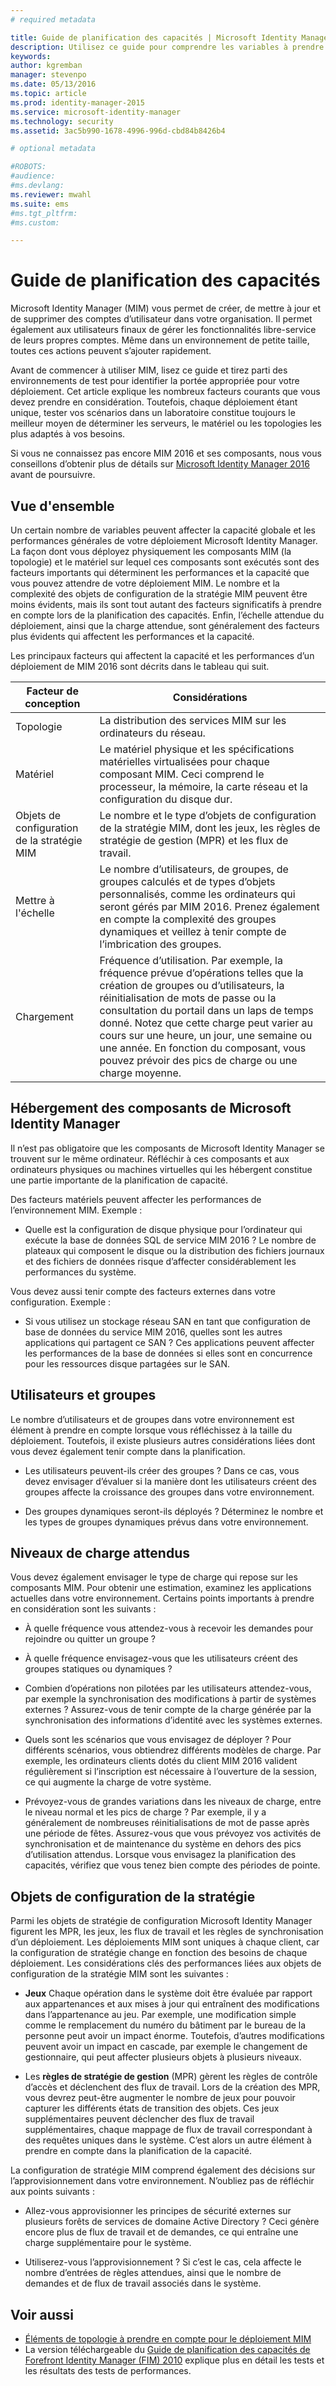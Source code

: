 ```yaml
---
# required metadata

title: Guide de planification des capacités | Microsoft Identity Manager
description: Utilisez ce guide pour comprendre les variables à prendre en compte avant de déployer MIM 2016, y compris les niveaux de charge et les décisions de stratégie.
keywords:
author: kgremban
manager: stevenpo
ms.date: 05/13/2016
ms.topic: article
ms.prod: identity-manager-2015
ms.service: microsoft-identity-manager
ms.technology: security
ms.assetid: 3ac5b990-1678-4996-996d-cbd84b8426b4

# optional metadata

#ROBOTS:
#audience:
#ms.devlang:
ms.reviewer: mwahl
ms.suite: ems
#ms.tgt_pltfrm:
#ms.custom:

---
```


# Guide de planification des capacités

Microsoft Identity Manager (MIM) vous permet de créer, de mettre à jour et de supprimer des comptes d’utilisateur dans votre organisation. Il permet également aux utilisateurs finaux de gérer les fonctionnalités libre-service de leurs propres comptes. Même dans un environnement de petite taille, toutes ces actions peuvent s’ajouter rapidement.

Avant de commencer à utiliser MIM, lisez ce guide et tirez parti des environnements de test pour identifier la portée appropriée pour votre déploiement. Cet article explique les nombreux facteurs courants que vous devez prendre en considération. Toutefois, chaque déploiement étant unique, tester vos scénarios dans un laboratoire constitue toujours le meilleur moyen de déterminer les serveurs, le matériel ou les topologies les plus adaptés à vos besoins.

Si vous ne connaissez pas encore MIM 2016 et ses composants, nous vous conseillons d’obtenir plus de détails sur [Microsoft Identity Manager 2016](/microsoft-identity-manager/understand-explore/microsoft-identity-manager-2016) avant de poursuivre.

## Vue d'ensemble
Un certain nombre de variables peuvent affecter la capacité globale et les performances générales de votre déploiement Microsoft Identity Manager. La façon dont vous déployez physiquement les composants MIM (la topologie) et le matériel sur lequel ces composants sont exécutés sont des facteurs importants qui déterminent les performances et la capacité que vous pouvez attendre de votre déploiement MIM. Le nombre et la complexité des objets de configuration de la stratégie MIM peuvent être moins évidents, mais ils sont tout autant des facteurs significatifs à prendre en compte lors de la planification des capacités. Enfin, l’échelle attendue du déploiement, ainsi que la charge attendue, sont généralement des facteurs plus évidents qui affectent les performances et la capacité.

Les principaux facteurs qui affectent la capacité et les performances d’un déploiement de MIM 2016 sont décrits dans le tableau qui suit.

| Facteur de conception | Considérations |
| ------------- | -------------- |
| Topologie | La distribution des services MIM sur les ordinateurs du réseau. |
| Matériel | Le matériel physique et les spécifications matérielles virtualisées pour chaque composant MIM. Ceci comprend le processeur, la mémoire, la carte réseau et la configuration du disque dur. |
| Objets de configuration de la stratégie MIM | Le nombre et le type d’objets de configuration de la stratégie MIM, dont les jeux, les règles de stratégie de gestion (MPR) et les flux de travail. |
| Mettre à l'échelle | Le nombre d’utilisateurs, de groupes, de groupes calculés et de types d’objets personnalisés, comme les ordinateurs qui seront gérés par MIM 2016. Prenez également en compte la complexité des groupes dynamiques et veillez à tenir compte de l’imbrication des groupes. |
| Chargement | Fréquence d’utilisation. Par exemple, la fréquence prévue d’opérations telles que la création de groupes ou d’utilisateurs, la réinitialisation de mots de passe ou la consultation du portail dans un laps de temps donné. Notez que cette charge peut varier au cours sur une heure, un jour, une semaine ou une année. En fonction du composant, vous pouvez prévoir des pics de charge ou une charge moyenne. |


## Hébergement des composants de Microsoft Identity Manager

Il n’est pas obligatoire que les composants de Microsoft Identity Manager se trouvent sur le même ordinateur. Réfléchir à ces composants et aux ordinateurs physiques ou machines virtuelles qui les hébergent constitue une partie importante de la planification de capacité.

Des facteurs matériels peuvent affecter les performances de l’environnement MIM. Exemple :
- Quelle est la configuration de disque physique pour l’ordinateur qui exécute la base de données SQL de service MIM 2016 ? Le nombre de plateaux qui composent le disque ou la distribution des fichiers journaux et des fichiers de données risque d’affecter considérablement les performances du système.

Vous devez aussi tenir compte des facteurs externes dans votre configuration. Exemple :
- Si vous utilisez un stockage réseau SAN en tant que configuration de base de données du service MIM 2016, quelles sont les autres applications qui partagent ce SAN ? Ces applications peuvent affecter les performances de la base de données si elles sont en concurrence pour les ressources disque partagées sur le SAN.


## Utilisateurs et groupes
Le nombre d’utilisateurs et de groupes dans votre environnement est élément à prendre en compte lorsque vous réfléchissez à la taille du déploiement. Toutefois, il existe plusieurs autres considérations liées dont vous devez également tenir compte dans la planification.

- Les utilisateurs peuvent-ils créer des groupes ? Dans ce cas, vous devez envisager d’évaluer si la manière dont les utilisateurs créent des groupes affecte la croissance des groupes dans votre environnement.

- Des groupes dynamiques seront-ils déployés ? Déterminez le nombre et les types de groupes dynamiques prévus dans votre environnement.


## Niveaux de charge attendus
Vous devez également envisager le type de charge qui repose sur les composants MIM. Pour obtenir une estimation, examinez les applications actuelles dans votre environnement. Certains points importants à prendre en considération sont les suivants :

- À quelle fréquence vous attendez-vous à recevoir les demandes pour rejoindre ou quitter un groupe ?

- À quelle fréquence envisagez-vous que les utilisateurs créent des groupes statiques ou dynamiques ?

- Combien d’opérations non pilotées par les utilisateurs attendez-vous, par exemple la synchronisation des modifications à partir de systèmes externes ? Assurez-vous de tenir compte de la charge générée par la synchronisation des informations d’identité avec les systèmes externes.

- Quels sont les scénarios que vous envisagez de déployer ? Pour différents scénarios, vous obtiendrez différents modèles de charge. Par exemple, les ordinateurs clients dotés du client MIM 2016 valident régulièrement si l’inscription est nécessaire à l’ouverture de la session, ce qui augmente la charge de votre système.

- Prévoyez-vous de grandes variations dans les niveaux de charge, entre le niveau normal et les pics de charge ? Par exemple, il y a généralement de nombreuses réinitialisations de mot de passe après une période de fêtes. Assurez-vous que vous prévoyez vos activités de synchronisation et de maintenance du système en dehors des pics d’utilisation attendus. Lorsque vous envisagez la planification des capacités, vérifiez que vous tenez bien compte des périodes de pointe.


## Objets de configuration de la stratégie

Parmi les objets de stratégie de configuration Microsoft Identity Manager figurent les MPR, les jeux, les flux de travail et les règles de synchronisation d’un déploiement. Les déploiements MIM sont uniques à chaque client, car la configuration de stratégie change en fonction des besoins de chaque déploiement. Les considérations clés des performances liées aux objets de configuration de la stratégie MIM sont les suivantes :

- **Jeux** Chaque opération dans le système doit être évaluée par rapport aux appartenances et aux mises à jour qui entraînent des modifications dans l’appartenance au jeu. Par exemple, une modification simple comme le remplacement du numéro du bâtiment par le bureau de la personne peut avoir un impact énorme. Toutefois, d’autres modifications peuvent avoir un impact en cascade, par exemple le changement de gestionnaire, qui peut affecter plusieurs objets à plusieurs niveaux.

- Les **règles de stratégie de gestion** (MPR) gèrent les règles de contrôle d’accès et déclenchent des flux de travail. Lors de la création des MPR, vous devrez peut-être augmenter le nombre de jeux pour pouvoir capturer les différents états de transition des objets. Ces jeux supplémentaires peuvent déclencher des flux de travail supplémentaires, chaque mappage de flux de travail correspondant à des requêtes uniques dans le système. C’est alors un autre élément à prendre en compte dans la planification de la capacité.

La configuration de stratégie MIM comprend également des décisions sur l’approvisionnement dans votre environnement. N’oubliez pas de réfléchir aux points suivants :

- Allez-vous approvisionner les principes de sécurité externes sur plusieurs forêts de services de domaine Active Directory ? Ceci génère encore plus de flux de travail et de demandes, ce qui entraîne une charge supplémentaire pour le système.

- Utiliserez-vous l’approvisionnement ? Si c’est le cas, cela affecte le nombre d’entrées de règles attendues, ainsi que le nombre de demandes et de flux de travail associés dans le système.


## Voir aussi
- [Éléments de topologie à prendre en compte pour le déploiement MIM](topology-considerations.md)
- La version téléchargeable du [Guide de planification des capacités de Forefront Identity Manager (FIM) 2010](http://go.microsoft.com/fwlink/?LinkId=200180) explique plus en détail les tests et les résultats des tests de performances.


<!--HONumber=May16_HO3-->


